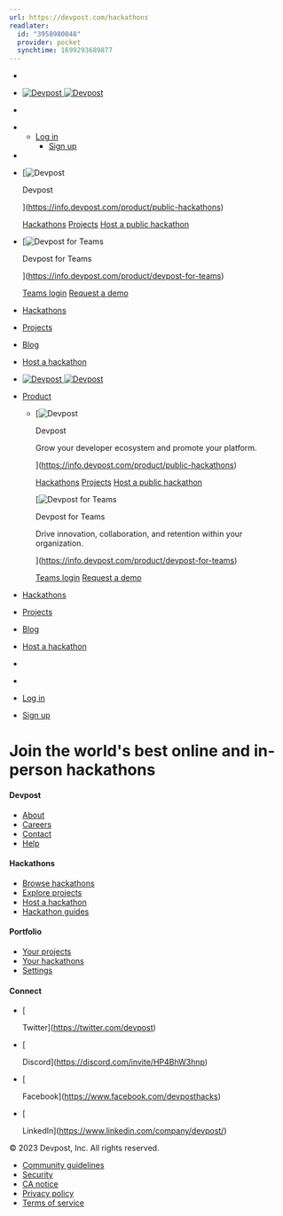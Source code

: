 ```yaml
---
url: https://devpost.com/hackathons
readlater:
  id: "3958980048"
  provider: pocket
  synchtime: 1699293689877
---
```

- [](#)
-  [![Devpost](https://q9k6x7m8.stackpathcdn.com/assets/reimagine2/devpost-logo-mobile-f3aff76bfc0b6ada9bb4ddd773bfc534769ed793f962612804a1e84c305a5f94.svg) ![Devpost](https://q9k6x7m8.stackpathcdn.com/assets/reimagine2/devpost-logo-25d0005ec83e3b9ef6fce93235bb6d642d7c828f31758ebdb5b7ee87de7d45c3.svg)](https://devpost.com)
- [](#)
    
- - [Log in](https://secure.devpost.com/users/login?ref=top-nav-login)
    - [Sign up](https://secure.devpost.com/users/register?ref_content=signup_global_nav&ref_feature=signup&ref_medium=button)
- 

- [![Devpost](https://q9k6x7m8.stackpathcdn.com/assets/reimagine2/devpost-logo-mobile-f3aff76bfc0b6ada9bb4ddd773bfc534769ed793f962612804a1e84c305a5f94.svg)
    
    Devpost
    
    ](https://info.devpost.com/product/public-hackathons)
    
    [Hackathons](https://devpost.com/hackathons) [Projects](https://devpost.com/software) [Host a public hackathon](https://info.devpost.com/product/public-hackathons)
    

- [![Devpost for Teams](https://q9k6x7m8.stackpathcdn.com/assets/reimagine2/dft-logo-mobile-ab66dd5a4f4b2f045ad86d0e5f432dc85974c3d778b353d32213c24ca176484b.svg)
    
    Devpost for Teams
    
    ](https://info.devpost.com/product/devpost-for-teams)
    
    [Teams login](https://devpost.team) [Request a demo](https://info.devpost.com/product/devpost-for-teams)
    

- [Hackathons](https://devpost.com/hackathons)

- [Projects](https://devpost.com/software)

- [Blog](https://info.devpost.com/blog)

- [Host a hackathon](https://info.devpost.com)

-  [![Devpost](https://q9k6x7m8.stackpathcdn.com/assets/reimagine2/devpost-logo-mobile-f3aff76bfc0b6ada9bb4ddd773bfc534769ed793f962612804a1e84c305a5f94.svg) ![Devpost](https://q9k6x7m8.stackpathcdn.com/assets/reimagine2/devpost-logo-25d0005ec83e3b9ef6fce93235bb6d642d7c828f31758ebdb5b7ee87de7d45c3.svg)](https://devpost.com)

- [Product](#)
    - [![Devpost](https://q9k6x7m8.stackpathcdn.com/assets/reimagine2/devpost-logo-mobile-f3aff76bfc0b6ada9bb4ddd773bfc534769ed793f962612804a1e84c305a5f94.svg)
        
        Devpost
        
        Grow your developer ecosystem and promote your platform.
        
        
        
        ](https://info.devpost.com/product/public-hackathons)
        
        [Hackathons](https://devpost.com/hackathons) [Projects](https://devpost.com/software) [Host a public hackathon](https://info.devpost.com/product/public-hackathons)
        
        [![Devpost for Teams](https://q9k6x7m8.stackpathcdn.com/assets/reimagine2/dft-logo-mobile-ab66dd5a4f4b2f045ad86d0e5f432dc85974c3d778b353d32213c24ca176484b.svg)
        
        Devpost for Teams
        
        Drive innovation, collaboration, and retention within your organization.
        
        
        
        ](https://info.devpost.com/product/devpost-for-teams)
        
        [Teams login](https://devpost.team) [Request a demo](https://info.devpost.com/product/devpost-for-teams)
        

- [Hackathons](https://devpost.com/hackathons)

- [Projects](https://devpost.com/software)

- [Blog](https://info.devpost.com/blog)

- [Host a hackathon](https://info.devpost.com)
- 
- [](#)
    

- [Log in](https://secure.devpost.com/users/login?ref=top-nav-login)
- [Sign up](https://secure.devpost.com/users/register?ref_content=signup_global_nav&ref_feature=signup&ref_medium=button)

# Join the world's best online and in-person hackathons

#### Devpost

- [About](https://info.devpost.com/about)
- [Careers](https://info.devpost.com/careers)
- [Contact](https://info.devpost.com/contact)
- [Help](https://help.devpost.com/)

#### Hackathons

- [Browse hackathons](https://devpost.com/hackathons)
- [Explore projects](https://devpost.com/software)
- [Host a hackathon](https://info.devpost.com)
- [Hackathon guides](https://info.devpost.com/guides)

#### Portfolio

- [Your projects](https://devpost.com/portfolio/redirect?page=projects)
- [Your hackathons](https://devpost.com/portfolio/redirect?page=hackathons)
- [Settings](https://devpost.com/settings)

#### Connect

- [
    
    Twitter](https://twitter.com/devpost)
- [
    
    Discord](https://discord.com/invite/HP4BhW3hnp)
- [
    
    Facebook](https://www.facebook.com/devposthacks)
- [
    
    LinkedIn](https://www.linkedin.com/company/devpost/)

© 2023 Devpost, Inc. All rights reserved.

- [Community guidelines](https://info.devpost.com/legal/community-guidelines)
- [Security](https://info.devpost.com/legal/security)
- [CA notice](https://info.devpost.com/legal/california-consumer-privacy-act)
- [Privacy policy](https://info.devpost.com/legal/privacy-policy)
- [Terms of service](https://info.devpost.com/legal/terms-of-service)